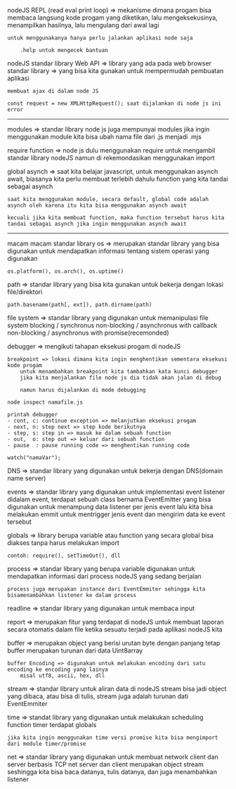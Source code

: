 nodeJS REPL (read eval print loop)
    => mekanisme dimana progam bisa membaca langsung kode progam yang diketikan, lalu mengeksekusinya, menampilkan hasilnya, lalu mengulang dari awal lagi

    untuk menggunakanya hanya perlu jalankan aplikasi node saja

        .help untuk mengecek bantuan

nodeJS standar library
    Web API => library yang ada pada web browser
    standar library => yang bisa kita gunakan untuk mempermudah pembuatan aplikasi

    membuat ajax di dalam node JS

    const request = new XMLHttpRequest(); saat dijalankan di node js ini error

-----------------------------------------------------------------------------------

modules => standar library node js juga mempunyai modules
    jika ingin menggunakan module kita bisa ubah nama file dari .js menjadi .mjs

require function => node js dulu menggunakan require untuk mengambil standar library nodeJS
    namun di rekemondasikan menggunakan import

global asynch => 
    saat kita belajar javascript, untuk menggunakan asynch await, biasanya kita perlu membuat terlebih dahulu function yang kita tandai sebagai asynch

    saat kita menggunakan module, secara default, global code adalah asynch oleh karena itu kita bisa menggunakan asynch await

    kecuali jika kita membuat function, maka function tersebut harus kita tandai sebagai asynch jika ingin menggunakan asynch await

-----------------------------------------------------------------------------------

macam macam standar library
os => merupakan standar library yang bisa digunakan untuk mendapatkan informasi 
    tentang sistem operasi yang digunakan

    os.platform(), os.arch(), os.uptime()

path => standar library yang bisa kita gunakan untuk bekerja
    dengan lokasi file/direktori

    path.basename(path[, ext]), path.dirname(path)

file system => standar library yang digunakan untuk memanipulasi file system
    blocking / synchronus
    non-blocking / asynchronus with callback
    non-blocking / asynchronus with promise(recemonded)

debugger => mengikuti tahapan eksekusi progam di nodeJS
    
    breakpoint => lokasi dimana kita ingin menghentikan sementara eksekusi kode progam
        untuk menambahkan breakpoint kita tambahkan kata kunci debugger
        jika kita menjalankan file node js dia tidak akan jalan di debug

        namun harus dijalankan di mode debugging

    node inspect namafile.js

    printah debugger
    - cont, c: continue exception => melanjutkan eksekusi progam
    - next, n: step next => step kode berikutnya
    - step, s: step in => masuk ke dalam sebuah function
    - out,  o: step out => keluar dari sebuah function
    - pause  : pause running code => menghentikan running code

    watch("namaVar");

DNS => standar library yang digunakan untuk bekerja dengan DNS(domain name server)

events => standar library yang digunakan untuk implementasi event listener
    didalam event, terdapat sebuah class bernama EventEmitter yang bisa digunakan untuk
        menampung data listener per jenis event
    lalu kita bisa melakukan emmit untuk mentrigger jenis event dan mengirim data ke event tersebut

globals => library berupa variable atau function yang secara global bisa diakses
    tanpa harus melakukan import

    contoh: require(), setTimeOut(), dll

process => standar library yang berupa variable digunakan untuk mendapatkan informasi 
    dari process nodeJS yang sedang berjalan

    process juga merupakan instance dari EventEmmiter sehingga kita bisamenambahkan listener ke dalam process

readline => standar library yang digunakan untuk membaca input

report => merupakan fitur yang terdapat di nodeJS untuk membuat laporan secara otomatis 
    dalam file ketika sesuatu terjadi pada aplikasi nodeJS kita

buffer => merupakan object yang berisi urutan byte dengan panjang tetap
    buffer merupakan turunan dari data Uint8array

    buffer Encoding => digunakan untuk melakukan encoding dari satu encoding ke encoding yang lainya
        misal utf8, ascii, hex, dll

stream => standar library untuk aliran data di nodeJS
    stream bisa jadi object yang dibaca, atau bisa di tulis, stream juga adalah turunan dati EventEmmiter

time => standat library yang digunakan untuk melakukan scheduling
    function timer terdapat globals

    jika kita ingin menggunakan time versi promise kita bisa mengimport dari module timer/promise

net => standar library yang digunakan untuk membuat network client dan server berbasis TCP
    net server dan client merupakan object stream seshingga kita bisa baca datanya, tulis datanya, dan juga menambahkan listener

